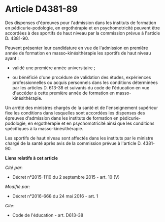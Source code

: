 # Article D4381-89

Des dispenses d'épreuves pour l'admission dans les instituts de formation en pédicurie-podologie, en ergothérapie et en
psychomotricité peuvent être accordées à des sportifs de haut niveau par la commission prévue à l'article D. 4381-90. 

Peuvent présenter leur candidature en vue de l'admission en première année de formation en masso-kinésithérapie les sportifs
de haut niveau ayant :

- validé une première année universitaire ;

- ou bénéficié d'une procédure de validation des études, expériences professionnelles ou acquis personnels dans les
conditions déterminées par les articles D. 613-38 et suivants du code de l'éducation en vue d'accéder à cette première année
de formation en masso-kinésithérapie. 

Un arrêté des ministres chargés de la santé et de l'enseignement supérieur fixe les conditions dans lesquelles sont accordées
les dispenses des épreuves d'admission dans les instituts de formation en pédicurie-podologie, en ergothérapie et en
psychomotricité ainsi que les conditions spécifiques à la masso-kinésithérapie. 

Les sportifs de haut niveau sont affectés dans les instituts par le ministre chargé de la santé après avis de la commission
prévue à l'article D. 4381-90.

**Liens relatifs à cet article**

_Cité par_:

  - Décret n°2015-1110 du 2 septembre 2015 - art. 10 (V)

_Modifié par_:

  - Décret n°2016-668 du 24 mai 2016 - art. 1

_Cite_:

  - Code de l'éducation - art. D613-38
